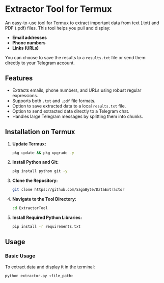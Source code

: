 # Extractor Tool for Termux

An easy-to-use tool for Termux to extract important data from text (.txt) and PDF (.pdf) files. This tool helps you pull and display:

-   **Email addresses**
-   **Phone numbers**
-   **Links (URLs)**

You can choose to save the results to a `results.txt` file or send them directly to your Telegram account.

## Features

-   Extracts emails, phone numbers, and URLs using robust regular expressions.
-   Supports both `.txt` and `.pdf` file formats.
-   Option to save extracted data to a local `results.txt` file.
-   Option to send extracted data directly to a Telegram chat.
-   Handles large Telegram messages by splitting them into chunks.

## Installation on Termux

1.  **Update Termux:**
    ```bash
    pkg update && pkg upgrade -y
    ```

2.  **Install Python and Git:**
    ```bash
    pkg install python git -y
    ```

3.  **Clone the Repository:**
    ```bash
    git clone https://github.com/SagaByte/DataExtractor
    ```
4.  **Navigate to the Tool Directory:**
    ```bash
    cd ExtractorTool
    ```

5.  **Install Required Python Libraries:**
    ```bash
    pip install -r requirements.txt
    ```

## Usage

### Basic Usage

To extract data and display it in the terminal:

```bash
python extractor.py <file_path>
